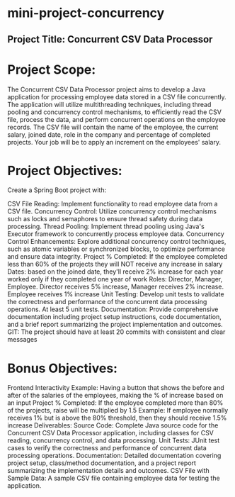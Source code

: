 # mini-project-concurrency

## Project Title: Concurrent CSV Data Processor
# Project Scope:
The Concurrent CSV Data Processor project aims to develop a Java application for processing employee data stored in a CSV file concurrently. The application will utilize multithreading techniques, including thread pooling and concurrency control mechanisms, to efficiently read the CSV file, process the data, and perform concurrent operations on the employee records. The CSV file will contain the name of the employee, the current salary, joined date, role in the company and percentage of completed projects. Your job will be to apply an increment on the employees' salary.

# Project Objectives:
Create a Spring Boot project with:

CSV File Reading: Implement functionality to read employee data from a CSV file.
Concurrency Control: Utilize concurrency control mechanisms such as locks and semaphores to ensure thread safety during data processing.
Thread Pooling: Implement thread pooling using Java's Executor framework to concurrently process employee data.
Concurrency Control Enhancements: Explore additional concurrency control techniques, such as atomic variables or synchronized blocks, to optimize performance and ensure data integrity.
Project % Completed: If the employee completed less than 60% of the projects they will NOT receive any increase in salary
Dates: based on the joined date, they'll receive 2% increase for each year worked only if they completed one year of work
Roles: Director, Manager, Employee. Director receives 5% increase, Manager receives 2% increase. Employee receives 1% increase
Unit Testing: Develop unit tests to validate the correctness and performance of the concurrent data processing operations. At least 5 unit tests.
Documentation: Provide comprehensive documentation including project setup instructions, code documentation, and a brief report summarizing the project implementation and outcomes.
GIT: The project should have at least 20 commits with consistent and clear messages
# Bonus Objectives:
Frontend
Interactivity
Example: Having a button that shows the before and after of the salaries of the employees, making the % of increase based on an input
Project % Completed: If the employee completed more than 80% of the projects, raise will be multiplied by 1.5
Example: If employee normally receives 1% but is above the 80% threshold, then they should receive 1.5% increase
Deliverables:
Source Code: Complete Java source code for the Concurrent CSV Data Processor application, including classes for CSV reading, concurrency control, and data processing.
Unit Tests: JUnit test cases to verify the correctness and performance of concurrent data processing operations.
Documentation: Detailed documentation covering project setup, class/method documentation, and a project report summarizing the implementation details and outcomes.
CSV File with Sample Data: A sample CSV file containing employee data for testing the application.

